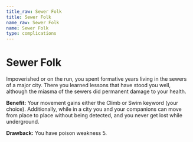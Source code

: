 ```yaml
---
title_raw: Sewer Folk
title: Sewer Folk
name_raw: Sewer Folk
name: Sewer Folk
type: complications
---
```


# Sewer Folk

Impoverished or on the run, you spent formative years living in the sewers of a major city. There you learned lessons that have stood you well, although the miasma of the sewers did permanent damage to your health.

**Benefit:** Your movement gains either the Climb or Swim keyword (your choice). Additionally, while in a city you and your companions can move from place to place without being detected, and you never get lost while underground.

**Drawback:** You have poison weakness 5.
